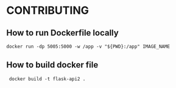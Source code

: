 # CONTRIBUTING

## How to run Dockerfile locally

```
docker run -dp 5005:5000 -w /app -v "${PWD}:/app" IMAGE_NAME

```

## How to build docker file

```
 docker build -t flask-api2 .   
```